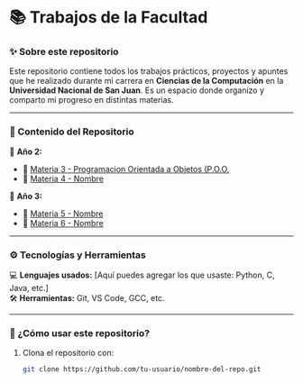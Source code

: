# 📚 Trabajos de la Facultad  

### ✨ Sobre este repositorio  
Este repositorio contiene todos los trabajos prácticos, proyectos y apuntes que he realizado durante mi carrera en **Ciencias de la Computación** en la **Universidad Nacional de San Juan**. Es un espacio donde organizo y comparto mi progreso en distintas materias.  

---

### 📂 Contenido del Repositorio  
📌 **Año 2:**  
- 🔹 [Materia 3 - Programacion Orientada a Objetos (P.O.O.](P.O.O)  
- 🔹 [Materia 4 - Nombre](./ruta/del/archivo)  

📌 **Año 3:**  
- 🔹 [Materia 5 - Nombre](./ruta/del/archivo)  
- 🔹 [Materia 6 - Nombre](./ruta/del/archivo)  

---

### ⚙️ Tecnologías y Herramientas  
💻 **Lenguajes usados:** [Aquí puedes agregar los que usaste: Python, C, Java, etc.]  
🛠️ **Herramientas:** Git, VS Code, GCC, etc.  

---

### 🚀 ¿Cómo usar este repositorio?  
1. Clona el repositorio con:  
   ```bash
   git clone https://github.com/tu-usuario/nombre-del-repo.git
